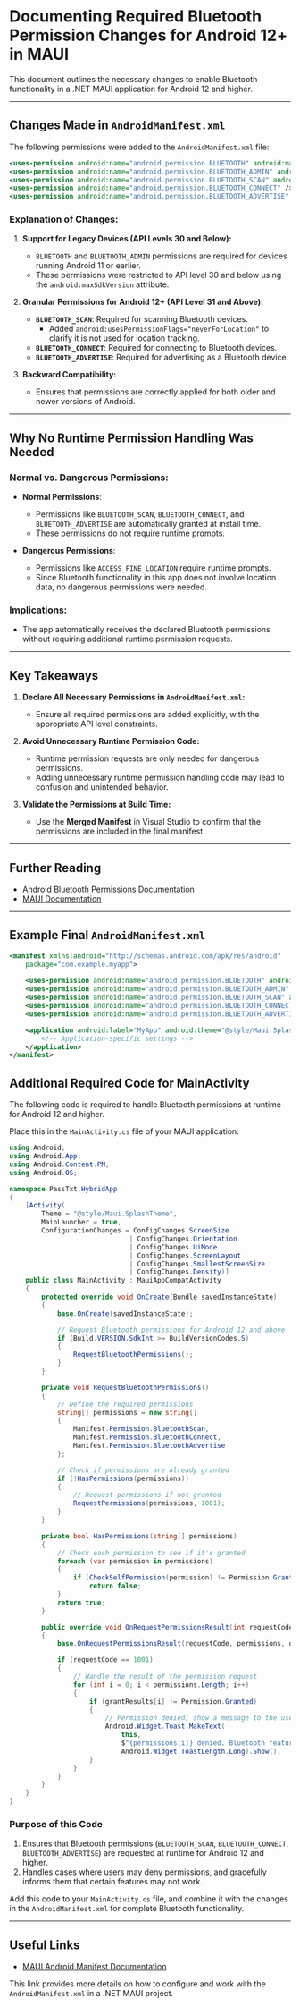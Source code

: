 
# Documenting Required Bluetooth Permission Changes for Android 12+ in MAUI

This document outlines the necessary changes to enable Bluetooth functionality in a .NET MAUI application for Android 12 and higher.

---

## Changes Made in `AndroidManifest.xml`

The following permissions were added to the `AndroidManifest.xml` file:

```xml
<uses-permission android:name="android.permission.BLUETOOTH" android:maxSdkVersion="30" />
<uses-permission android:name="android.permission.BLUETOOTH_ADMIN" android:maxSdkVersion="30" />
<uses-permission android:name="android.permission.BLUETOOTH_SCAN" android:usesPermissionFlags="neverForLocation" />
<uses-permission android:name="android.permission.BLUETOOTH_CONNECT" />
<uses-permission android:name="android.permission.BLUETOOTH_ADVERTISE" />
```

### Explanation of Changes:
1. **Support for Legacy Devices (API Levels 30 and Below):**
   - `BLUETOOTH` and `BLUETOOTH_ADMIN` permissions are required for devices running Android 11 or earlier.
   - These permissions were restricted to API level 30 and below using the `android:maxSdkVersion` attribute.

2. **Granular Permissions for Android 12+ (API Level 31 and Above):**
   - **`BLUETOOTH_SCAN`**: Required for scanning Bluetooth devices.
     - Added `android:usesPermissionFlags="neverForLocation"` to clarify it is not used for location tracking.
   - **`BLUETOOTH_CONNECT`**: Required for connecting to Bluetooth devices.
   - **`BLUETOOTH_ADVERTISE`**: Required for advertising as a Bluetooth device.

3. **Backward Compatibility:**
   - Ensures that permissions are correctly applied for both older and newer versions of Android.

---

## Why No Runtime Permission Handling Was Needed

### Normal vs. Dangerous Permissions:
- **Normal Permissions**: 
  - Permissions like `BLUETOOTH_SCAN`, `BLUETOOTH_CONNECT`, and `BLUETOOTH_ADVERTISE` are automatically granted at install time.
  - These permissions do not require runtime prompts.
  
- **Dangerous Permissions**: 
  - Permissions like `ACCESS_FINE_LOCATION` require runtime prompts.
  - Since Bluetooth functionality in this app does not involve location data, no dangerous permissions were needed.

### Implications:
- The app automatically receives the declared Bluetooth permissions without requiring additional runtime permission requests.

---

## Key Takeaways
1. **Declare All Necessary Permissions in `AndroidManifest.xml`:**
   - Ensure all required permissions are added explicitly, with the appropriate API level constraints.

2. **Avoid Unnecessary Runtime Permission Code:**
   - Runtime permission requests are only needed for dangerous permissions.
   - Adding unnecessary runtime permission handling code may lead to confusion and unintended behavior.

3. **Validate the Permissions at Build Time:**
   - Use the **Merged Manifest** in Visual Studio to confirm that the permissions are included in the final manifest.

---

## Further Reading
- [Android Bluetooth Permissions Documentation](https://developer.android.com/guide/topics/connectivity/bluetooth/permissions)
- [MAUI Documentation](https://learn.microsoft.com/en-us/dotnet/maui/)

---

## Example Final `AndroidManifest.xml`
```xml
<manifest xmlns:android="http://schemas.android.com/apk/res/android"
    package="com.example.myapp">
    
    <uses-permission android:name="android.permission.BLUETOOTH" android:maxSdkVersion="30" />
    <uses-permission android:name="android.permission.BLUETOOTH_ADMIN" android:maxSdkVersion="30" />
    <uses-permission android:name="android.permission.BLUETOOTH_SCAN" android:usesPermissionFlags="neverForLocation" />
    <uses-permission android:name="android.permission.BLUETOOTH_CONNECT" />
    <uses-permission android:name="android.permission.BLUETOOTH_ADVERTISE" />

    <application android:label="MyApp" android:theme="@style/Maui.SplashTheme">
        <!-- Application-specific settings -->
    </application>
</manifest>
```

## Additional Required Code for MainActivity

The following code is required to handle Bluetooth permissions at runtime for Android 12 and higher.

Place this in the `MainActivity.cs` file of your MAUI application:

```csharp
using Android;
using Android.App;
using Android.Content.PM;
using Android.OS;

namespace PassTxt.HybridApp
{
    [Activity(
        Theme = "@style/Maui.SplashTheme", 
        MainLauncher = true, 
        ConfigurationChanges = ConfigChanges.ScreenSize 
                              | ConfigChanges.Orientation 
                              | ConfigChanges.UiMode 
                              | ConfigChanges.ScreenLayout 
                              | ConfigChanges.SmallestScreenSize 
                              | ConfigChanges.Density)]
    public class MainActivity : MauiAppCompatActivity
    {
        protected override void OnCreate(Bundle savedInstanceState)
        {
            base.OnCreate(savedInstanceState);

            // Request Bluetooth permissions for Android 12 and above
            if (Build.VERSION.SdkInt >= BuildVersionCodes.S)
            {
                RequestBluetoothPermissions();
            }
        }

        private void RequestBluetoothPermissions()
        {
            // Define the required permissions
            string[] permissions = new string[]
            {
                Manifest.Permission.BluetoothScan,
                Manifest.Permission.BluetoothConnect,
                Manifest.Permission.BluetoothAdvertise
            };

            // Check if permissions are already granted
            if (!HasPermissions(permissions))
            {
                // Request permissions if not granted
                RequestPermissions(permissions, 1001);
            }
        }

        private bool HasPermissions(string[] permissions)
        {
            // Check each permission to see if it's granted
            foreach (var permission in permissions)
            {
                if (CheckSelfPermission(permission) != Permission.Granted)
                    return false;
            }
            return true;
        }

        public override void OnRequestPermissionsResult(int requestCode, string[] permissions, Permission[] grantResults)
        {
            base.OnRequestPermissionsResult(requestCode, permissions, grantResults);

            if (requestCode == 1001)
            {
                // Handle the result of the permission request
                for (int i = 0; i < permissions.Length; i++)
                {
                    if (grantResults[i] != Permission.Granted)
                    {
                        // Permission denied; show a message to the user
                        Android.Widget.Toast.MakeText(
                            this, 
                            $"{permissions[i]} denied. Bluetooth features may not work.", 
                            Android.Widget.ToastLength.Long).Show();
                    }
                }
            }
        }
    }
}
```

### Purpose of this Code
1. Ensures that Bluetooth permissions (`BLUETOOTH_SCAN`, `BLUETOOTH_CONNECT`, `BLUETOOTH_ADVERTISE`) are requested at runtime for Android 12 and higher.
2. Handles cases where users may deny permissions, and gracefully informs them that certain features may not work.

Add this code to your `MainActivity.cs` file, and combine it with the changes in the `AndroidManifest.xml` for complete Bluetooth functionality.


---

## Useful Links

- [MAUI Android Manifest Documentation](https://learn.microsoft.com/en-us/dotnet/maui/android/manifest?view=net-maui-9.0)

This link provides more details on how to configure and work with the `AndroidManifest.xml` in a .NET MAUI project.

